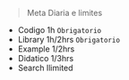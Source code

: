 > Meta Diaria e limites
- Codigo 1h `Obrigatorio`
- Library 1h/2hrs `Obrigatorio`
- Example 1/2hrs
- Didatico 1/3hrs
- Search Ilimited